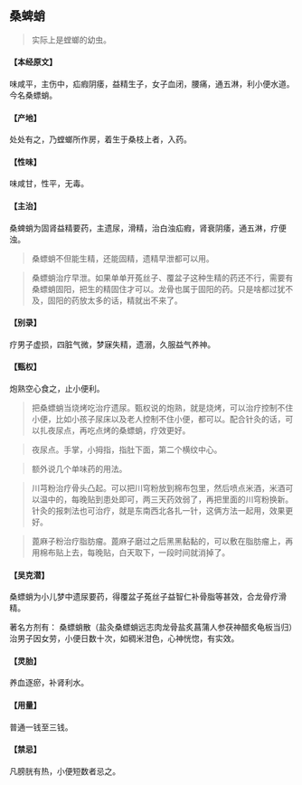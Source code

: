 ## 桑蜱蛸

> 实际上是螳螂的幼虫。

#### 【本经原文】
味咸平，主伤中，疝瘕阴痿，益精生子，女子血闭，腰痛，通五淋，利小便水道。今名桑螵蛸。
#### 【产地】
处处有之，乃螳螂所作房，着生于桑枝上者，入药。
#### 【性味】
味咸甘，性平，无毒。
#### 【主治】
桑蜱蛸为固肾益精要药，主遗尿，滑精，治白浊疝瘕，肾衰阴痿，通五淋，疗便浊。

> 桑螵蛸不但能生精，还能固精，遗精早泄都可以用。

> 桑螵蛸治疗早泄。如果单单开菟丝子、覆盆子这种生精的药还不行，需要有桑螵蛸固阳，把生的精固住才可以。龙骨也属于固阳的药。只是啥都过犹不及，固阳的药放太多的话，精就出不来了。

#### 【别录】
疗男子虚损，四脏气微，梦寐失精，遗溺，久服益气养神。
#### 【甄权】
炮熟空心食之，止小便利。

> 把桑螵蛸当烧烤吃治疗遗尿。甄权说的炮熟，就是烧烤，可以治疗控制不住小便，比如小孩子尿床以及老人控制不住小便，都可以。配合针灸的话，可以扎夜尿点，再吃点烤的桑螵蛸，疗效更好。

> 夜尿点。手掌，小拇指，指肚下面，第二个横纹中心。

> 额外说几个单味药的用法。

> 川芎粉治疗骨头凸起。可以把川穹粉放到棉布包里，然后喷点米酒，米酒可以温中的，每晚贴到患处即可，两三天药效弱了，再把里面的川穹粉换新。针灸的报刺法也可治疗，就是东南西北各扎一针，这俩方法一起用，效果更好。

> 蓖麻子粉治疗脂肪瘤。蓖麻子磨过之后黑黑黏黏的，可以敷在脂肪瘤上，再用棉布贴上去，每晚贴，白天取下，一段时间就消掉了。

#### 【吴克潜】
桑螵蛸为小儿梦中遗尿要药，得覆盆子菟丝子益智仁补骨脂等甚效，合龙骨疗滑精。

著名方剂有：
桑螵蛸散（盐灸桑螵蛸远志肉龙骨盐炙菖蒲人参茯神醋炙龟板当归）治男子因女劳，小便日数十次，如稠米泔色，心神恍惚，有实效。

#### 【灵胎】
养血逐瘀，补肾利水。
#### 【用量】
普通一钱至三钱。
#### 【禁忌】
凡膀胱有热，小便短数者忌之。